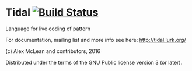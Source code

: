 
Tidal [![Build Status](https://travis-ci.org/tidalcycles/Tidal.svg?branch=master)](https://travis-ci.org/tidalcycles/Tidal)
=====

Language for live coding of pattern

For documentation, mailing list and more info see here:
  http://tidal.lurk.org/

(c) Alex McLean and contributors, 2016

Distributed under the terms of the GNU Public license version 3 (or
later).


